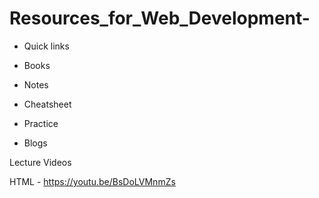 # Resources_for_Web_Development-

* Quick links

* Books

* Notes

* Cheatsheet

* Practice

* Blogs

Lecture Videos

HTML - https://youtu.be/BsDoLVMnmZs

